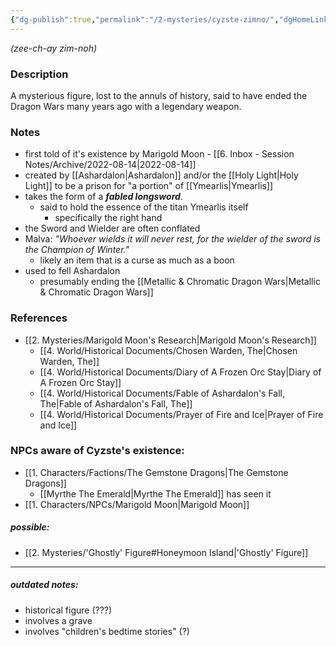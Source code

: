 ```yaml
---
{"dg-publish":true,"permalink":"/2-mysteries/cyzste-zimno/","dgHomeLink":true,"dgPassFrontmatter":false}
---
```


*(zee-ch-ay zim-noh)*

### Description
A mysterious figure, lost to the annuls of history, said to have ended the Dragon Wars many years ago with a legendary weapon.

### Notes
- first told of it's existence by Marigold Moon - [[6. Inbox - Session Notes/Archive/2022-08-14|2022-08-14]]
- created by [[Ashardalon|Ashardalon]] and/or the [[Holy Light|Holy Light]] to be a prison for "a portion" of [[Ymearlis|Ymearlis]]
- takes the form of a ***fabled longsword***.
	- said to hold the essence of the titan Ymearlis itself
		- specifically the right hand
- the Sword and Wielder are often conflated
- Malva: *"Whoever  wields it will never rest, for the wielder of the sword is the Champion of Winter."*
	- likely an item that is a curse as much as a boon
- used to fell Ashardalon
	- presumably ending the [[Metallic & Chromatic Dragon Wars|Metallic & Chromatic Dragon Wars]]


### References
- [[2. Mysteries/Marigold Moon's Research|Marigold Moon's Research]]
	- [[4. World/Historical Documents/Chosen Warden, The|Chosen Warden, The]]
	- [[4. World/Historical Documents/Diary of A Frozen Orc Stay|Diary of A Frozen Orc Stay]]
	- [[4. World/Historical Documents/Fable of Ashardalon's Fall, The|Fable of Ashardalon's Fall, The]]
	- [[4. World/Historical Documents/Prayer of Fire and Ice|Prayer of Fire and Ice]]


### NPCs aware of Cyzste's existence:
- [[1. Characters/Factions/The Gemstone Dragons|The Gemstone Dragons]]
	- [[Myrthe The Emerald|Myrthe The Emerald]] has seen it
- [[1. Characters/NPCs/Marigold Moon|Marigold Moon]]

##### possible:
- [[2. Mysteries/'Ghostly' Figure#Honeymoon Island|'Ghostly' Figure]]

---

##### outdated notes:
- historical figure (???)
- involves a grave
- involves "children's bedtime stories" (?)
